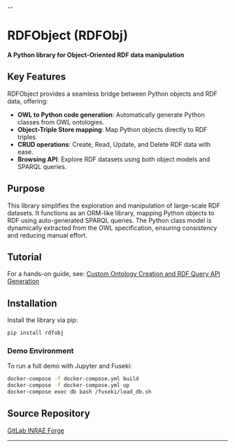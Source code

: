 --

# RDFObject (RDFObj)

**A Python library for Object-Oriented RDF data manipulation**

## Key Features
RDFObject provides a seamless bridge between Python objects and RDF data, offering:
- **OWL to Python code generation**: Automatically generate Python classes from OWL ontologies.
- **Object-Triple Store mapping**: Map Python objects directly to RDF triples.
- **CRUD operations**: Create, Read, Update, and Delete RDF data with ease.
- **Browsing API**: Explore RDF datasets using both object models and SPARQL queries.

## Purpose
This library simplifies the exploration and manipulation of large-scale RDF datasets. It functions as an ORM-like library, mapping Python objects to RDF using auto-generated SPARQL queries. The Python class model is dynamically extracted from the OWL specification, ensuring consistency and reducing manual effort.

## Tutorial
For a hands-on guide, see:
[Custom Ontology Creation and RDF Query API Generation](https://forge.inrae.fr/pegase/wspilot/-/raw/master/hackathon/rdfobj/doc/custom_onto_with_biopax.pdf?ref_type=heads&inline=false)

## Installation
Install the library via pip:
```bash
pip install rdfobj
```

### Demo Environment
To run a full demo with Jupyter and Fuseki:
```bash
docker-compose -f docker-compose.yml build
docker-compose -f docker-compose.yml up
docker-compose exec db bash /fuseki/load_db.sh
```

## Source Repository
[GitLab INRAE Forge](https://forge.inrae.fr/pegase/rdfobject)

---